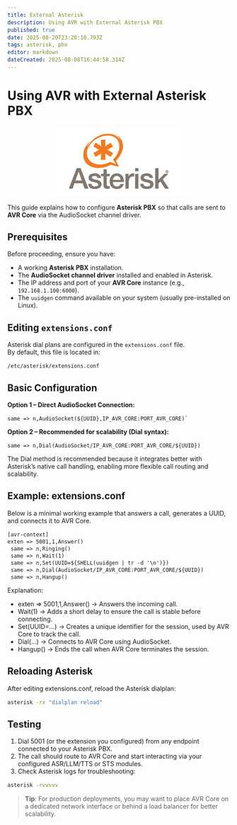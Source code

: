 ```yaml
---
title: External Asterisk
description: Using AVR with External Asterisk PBX
published: true
date: 2025-08-20T23:20:10.793Z
tags: asterisk, pbx
editor: markdown
dateCreated: 2025-08-08T16:44:58.314Z
---
```


# Using AVR with External Asterisk PBX

<div align="center">
  <img src="/images/asterisk.png" alt="Asterisk" width="300"/>
</div>

This guide explains how to configure **Asterisk PBX** so that calls are sent to **AVR Core** via the AudioSocket channel driver.

## Prerequisites

Before proceeding, ensure you have:

- A working **Asterisk PBX** installation.
- The **AudioSocket channel driver** installed and enabled in Asterisk.
- The IP address and port of your **AVR Core** instance (e.g., `192.168.1.100:6000`).
- The `uuidgen` command available on your system (usually pre-installed on Linux).

## Editing `extensions.conf`

Asterisk dial plans are configured in the `extensions.conf` file.  
By default, this file is located in:

```
/etc/asterisk/extensions.conf
```

## Basic Configuration

**Option 1 – Direct AudioSocket Connection:**
```asterisk
same => n,AudioSocket(${UUID},IP_AVR_CORE:PORT_AVR_CORE)`
```

**Option 2 – Recommended for scalability (Dial syntax):**

```asterisk
same => n,Dial(AudioSocket/IP_AVR_CORE:PORT_AVR_CORE/${UUID})
```

The Dial method is recommended because it integrates better with Asterisk’s native call handling, enabling more flexible call routing and scalability.

## Example: extensions.conf

Below is a minimal working example that answers a call, generates a UUID, and connects it to AVR Core.

```env
[avr-context]
exten => 5001,1,Answer()
 same => n,Ringing()
 same => n,Wait(1)
 same => n,Set(UUID=${SHELL(uuidgen | tr -d '\n')})
 same => n,Dial(AudioSocket/IP_AVR_CORE:PORT_AVR_CORE/${UUID})
 same => n,Hangup()
```
 
Explanation:
- exten => 5001,1,Answer() → Answers the incoming call.
- Wait(1) → Adds a short delay to ensure the call is stable before connecting.
- Set(UUID=...) → Creates a unique identifier for the session, used by AVR Core to track the call.
- Dial(...) → Connects to AVR Core using AudioSocket.
- Hangup() → Ends the call when AVR Core terminates the session.

## Reloading Asterisk

After editing extensions.conf, reload the Asterisk dialplan:

```bash
asterisk -rx "dialplan reload"
```

## Testing

1. Dial 5001 (or the extension you configured) from any endpoint connected to your Asterisk PBX.
2. The call should route to AVR Core and start interacting via your configured ASR/LLM/TTS or STS modules.
3. Check Asterisk logs for troubleshooting:

```bash
asterisk -rvvvvv
```
  
> **Tip**: For production deployments, you may want to place AVR Core on a dedicated network interface or behind a load balancer for better scalability.
  
